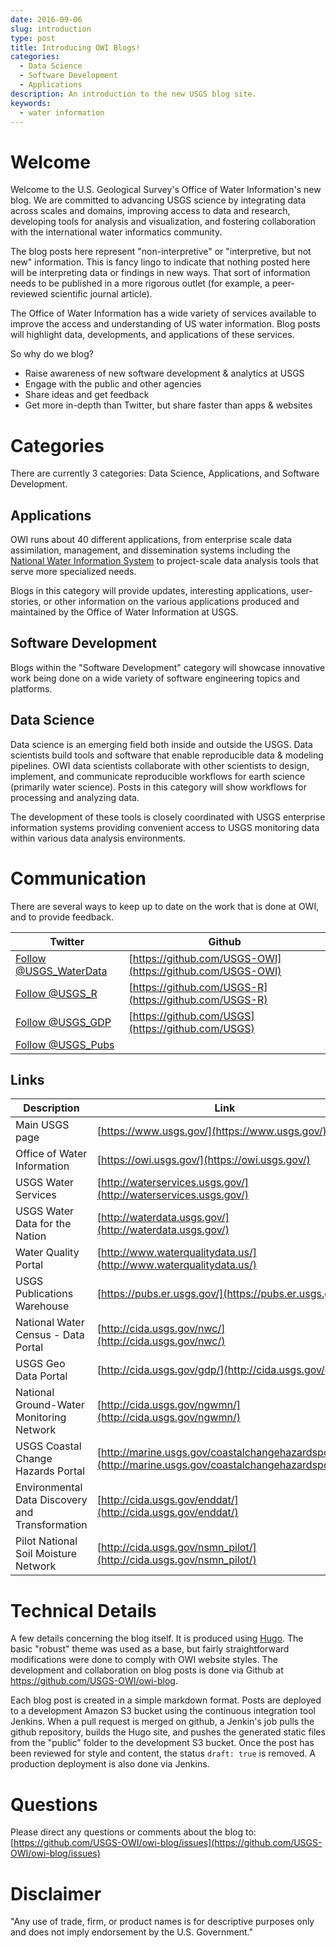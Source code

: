 ```yaml
---
date: 2016-09-06
slug: introduction
type: post
title: Introducing OWI Blogs!
categories: 
  - Data Science
  - Software Development
  - Applications
description: An introduction to the new USGS blog site. 
keywords:
  - water information
---
```

Welcome
=======

Welcome to the U.S. Geological Survey's Office of Water Information's new blog. We are committed to advancing USGS science by integrating data across scales and domains, improving access to data and research, developing tools for analysis and visualization, and fostering collaboration with the international water informatics community.

The blog posts here represent "non-interpretive" or "interpretive, but not new" information. This is fancy lingo to indicate that nothing posted here will be interpreting data or findings in new ways. That sort of information needs to be published in a more rigorous outlet (for example, a peer-reviewed scientific journal article).

The Office of Water Information has a wide variety of services available to improve the access and understanding of US water information. Blog posts will highlight data, developments, and applications of these services. 

So why do we blog?

-   Raise awareness of new software development & analytics at USGS
-   Engage with the public and other agencies
-   Share ideas and get feedback
-   Get more in-depth than Twitter, but share faster than apps & websites

Categories
==========

There are currently 3 categories: Data Science, Applications, and Software Development.

Applications
----------------

OWI runs about 40 different applications, from enterprise scale data assimilation, management, and dissemination systems including the [National Water Information System](http://waterdata.usgs.gov/) to project-scale data analysis tools that serve more specialized needs.

Blogs in this category will provide updates, interesting applications, user-stories, or other information on the various applications produced and maintained by the Office of Water Information at USGS.

Software Development
--------------------

Blogs within the "Software Development" category will showcase innovative work being done on a wide variety of software engineering topics and platforms.

Data Science
------------

Data science is an emerging field both inside and outside the USGS. Data scientists build tools and software that enable reproducible data & modeling pipelines.  OWI data scientists collaborate with other scientists to design, implement, and communicate reproducible workflows for earth science (primarily water science). Posts in this category will show workflows for processing and analyzing data. 

The development of these tools is closely coordinated with USGS enterprise information systems providing convenient access to USGS monitoring data within various data analysis environments. 

Communication
==========

There are several ways to keep up to date on the work that is done at OWI, and to provide feedback.

|Twitter|Github|
|-----------|------------|
|<a href="https://twitter.com/USGS_WaterData" class="twitter-follow-button" data-show-count="false">Follow @USGS_WaterData</a><script async src="//platform.twitter.com/widgets.js" charset="utf-8"></script>|[https://github.com/USGS-OWI](https://github.com/USGS-OWI)|
|<a href="https://twitter.com/USGS_R" class="twitter-follow-button" data-show-count="false">Follow @USGS_R</a><script async src="//platform.twitter.com/widgets.js" charset="utf-8"></script>|[https://github.com/USGS-R](https://github.com/USGS-R)|
|<a href="https://twitter.com/USGS_GDP" class="twitter-follow-button" data-show-count="false">Follow @USGS_GDP</a><script async src="//platform.twitter.com/widgets.js" charset="utf-8"></script>|[https://github.com/USGS](https://github.com/USGS)|
|<a href="https://twitter.com/USGS_Pubs" class="twitter-follow-button" data-show-count="false">Follow @USGS_Pubs</a><script async src="//platform.twitter.com/widgets.js" charset="utf-8"></script>||

Links
-------
|Description|Link|
|-----------|------------|
|Main USGS page|[https://www.usgs.gov/](https://www.usgs.gov/)|
|Office of Water Information|[https://owi.usgs.gov/](https://owi.usgs.gov/)|
|USGS Water Services|[http://waterservices.usgs.gov/](http://waterservices.usgs.gov/)|
|USGS Water Data for the Nation|[http://waterdata.usgs.gov/](http://waterdata.usgs.gov/)|
|Water Quality Portal|[http://www.waterqualitydata.us/](http://www.waterqualitydata.us/)|
|USGS Publications Warehouse|[https://pubs.er.usgs.gov/](https://pubs.er.usgs.gov/)|
|National Water Census - Data Portal|[http://cida.usgs.gov/nwc/](http://cida.usgs.gov/nwc/)|
|USGS Geo Data Portal|[http://cida.usgs.gov/gdp/](http://cida.usgs.gov/gdp/)|
|National Ground-Water Monitoring Network|[http://cida.usgs.gov/ngwmn/](http://cida.usgs.gov/ngwmn/)|
|USGS Coastal Change Hazards Portal|[http://marine.usgs.gov/coastalchangehazardsportal/](http://marine.usgs.gov/coastalchangehazardsportal/)|
|Environmental Data Discovery and Transformation|[http://cida.usgs.gov/enddat/](http://cida.usgs.gov/enddat/)|
|Pilot National Soil Moisture Network|[http://cida.usgs.gov/nsmn_pilot/](http://cida.usgs.gov/nsmn_pilot/)|

Technical Details
=================

A few details concerning the blog itself. It is produced using [Hugo](https://gohugo.io/). The basic "robust" theme was used as a base, but fairly straightforward modifications were done to comply with OWI website styles. The development and collaboration on blog posts is done via Github at <https://github.com/USGS-OWI/owi-blog>.

Each blog post is created in a simple markdown format. Posts are deployed to a development Amazon S3 bucket using the continuous integration tool Jenkins. When a pull request is merged on github, a Jenkin's job pulls the github repository, builds the Hugo site, and pushes the generated static files from the "public" folder to the development S3 bucket. Once the post has been reviewed for style and content, the status `draft: true` is removed. A production deployment is also done via Jenkins.

Questions
==========
Please direct any questions or comments about the blog to:
[https://github.com/USGS-OWI/owi-blog/issues](https://github.com/USGS-OWI/owi-blog/issues)

Disclaimer
==========
"Any use of trade, firm, or product names is for descriptive purposes only and does not imply endorsement by the U.S. Government."

